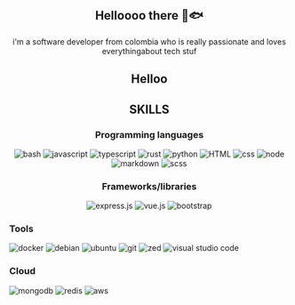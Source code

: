 <h2 align="center">Helloooo there 🤝🐟</h2>
<p align="center">i'm a software developer from colombia who is really passionate and loves everythingabout tech stuf</p>
<h2 align="center">Helloo
<h2 align="center">SKILLS</h2>
<h3 align="center">Programming languages</h3>
<p align="center">
    <a><img alt="bash" src="https://img.shields.io/badge/Bash-4EAA25?logo=gnubash&logoColor=fff"></a>
    <a><img alt="javascript" sr "https://img.shields.io/badge/JavaScript-F7DF1E?logo=javascript&logoColor=000"></a>
    <a><img alt="typescript" sr "https://img.shields.io/badge/TypeScript-3178C6?logo=typescript&logoColor=fff"></a>
    <a><img alt="rust" src="https://img.shields.io/badge/Rust-%23000000.svg?e&logo=rust&logoColor=white"</a>
    <a><img alt="python" src="https://img.shields.io/badge/Python-3776AB?logo=python&logoColor=fff"></a>
    <a><img alt="HTML" src="https://img.shields.io/badge/HTML-%23E34F26.svg?logo=html5&logoColor=white"</a>
    <a><img alt="css" src="https://img.shields.io/badge/CSS-1572B6?logo=css3&logoColor=fff"></a>
    <a><img alt="node" src="https://img.shields.io/badge/Node.js-6DA55F?logo=node.js&logoColor=white"></a>
    <a><img alt="markdown" src="https://img.shields.io/badge/Markdown-%23000000.svg?logo=markdown&logoColor=white"></a>
    <a><img alt="scss" src="https://img.shields.io/badge/Sass-C69?logo=sass&logoColor=fff"></a>
</p>
<h3 align="center">Frameworks/libraries</h3>
<p align="center">
    <a><img alt="express.js" sr "https://img.shields.io/badge/Express.js-%23404d59.svg?logo=express&logoColor=%2361DAFB"></a>
    <a><img alt="vue.js" src="https://img.shields.io/badge/Vue.js-4FC08D?logo=vuedotjs&logoColor=fff"></a>
    <a><img alt="bootstrap" src"https://img.shields.io/badge/Bootstrap-7952B3?logo=bootstrap&logoColor=fff" </a>
</p>
<h3>Tools</h3>
<p>
    <a><img alt="docker" src="https://img.shields.io/badge/Docker-2496ED?logo=docker&logoColor=fff"></a>
    <a><img alt="debian" src="https://img.shields.io/badge/Debian-A81D33?logo=debian&logoColor=fff"></a>
    <a><img alt="ubuntu" src="https://img.shields.io/badge/Ubuntu-E95420?logo=ubuntu&logoColor=white"></a>
    <a><img alt="git" src="https://img.shields.io/badge/Git-F05032?logo=git&logoColor=fff"></a>
    <a><img alt="zed" src="https://img.shields.io/badge/Zed-white?logo=zedindustries&logoColor=084CCF"></a>
    <a><img alt="visual studio code" src="https://custom-icon-badges.demolab.com/badge/Visual%20Studio%20Code-0078d7.svg?logo=vsc&logoColor=white"></a>
</p>
<h3 align="left">Cloud</h3>
 <p align="left">
    <a><img alt="mongodb" src="https://img.shields.io/badge/MongoDB-%234ea94b.svg?logo=mongodb&logoColor=white"></a>
    <a><img alt="redis" src="https://img.shields.io/badge/Redis-%23DD0031.svg?logo=redis&logoColor=white"></a>
    <a><img alt="aws" src="https://img.shields.io/badge/AWS-%23FF9900.svg?logo=amazon-web-services&logoColor=white"></a>
</p>
